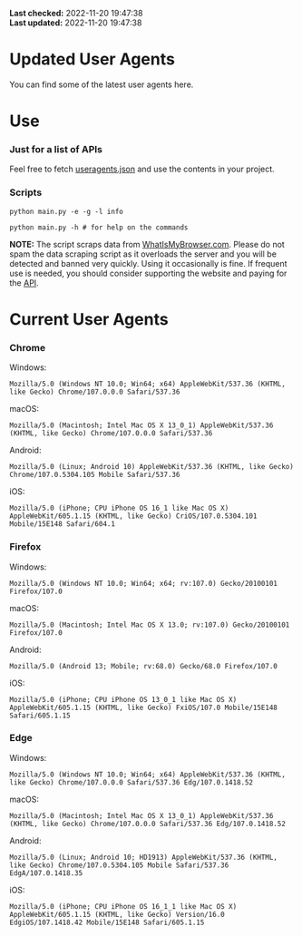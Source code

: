 **Last checked:** 2022-11-20 19:47:38  
**Last updated:** 2022-11-20 19:47:38  

# Updated User Agents
You can find some of the latest user agents here.

# Use

### Just for a list of APIs

Feel free to fetch [useragents.json](https://raw.githubusercontent.com/tmxkn1/UpdatedUserAgents/master/useragents.json) and use the contents in your project.

### Scripts

```
python main.py -e -g -l info

python main.py -h # for help on the commands
```
**NOTE:** The script scraps data from [WhatIsMyBrowser.com](https://www.whatismybrowser.com). Please do not spam the data scraping script as it overloads the server and you will be detected and banned very quickly. Using it occasionally is fine. If frequent use is needed, you should consider supporting the website and paying for the [API](https://developers.whatismybrowser.com/api/).

# Current User Agents
### Chrome

Windows:
```
Mozilla/5.0 (Windows NT 10.0; Win64; x64) AppleWebKit/537.36 (KHTML, like Gecko) Chrome/107.0.0.0 Safari/537.36
```

macOS:
```
Mozilla/5.0 (Macintosh; Intel Mac OS X 13_0_1) AppleWebKit/537.36 (KHTML, like Gecko) Chrome/107.0.0.0 Safari/537.36
```

Android:
```
Mozilla/5.0 (Linux; Android 10) AppleWebKit/537.36 (KHTML, like Gecko) Chrome/107.0.5304.105 Mobile Safari/537.36
```

iOS:
```
Mozilla/5.0 (iPhone; CPU iPhone OS 16_1 like Mac OS X) AppleWebKit/605.1.15 (KHTML, like Gecko) CriOS/107.0.5304.101 Mobile/15E148 Safari/604.1
```

### Firefox

Windows:
```
Mozilla/5.0 (Windows NT 10.0; Win64; x64; rv:107.0) Gecko/20100101 Firefox/107.0
```

macOS:
```
Mozilla/5.0 (Macintosh; Intel Mac OS X 13.0; rv:107.0) Gecko/20100101 Firefox/107.0
```

Android:
```
Mozilla/5.0 (Android 13; Mobile; rv:68.0) Gecko/68.0 Firefox/107.0
```

iOS:
```
Mozilla/5.0 (iPhone; CPU iPhone OS 13_0_1 like Mac OS X) AppleWebKit/605.1.15 (KHTML, like Gecko) FxiOS/107.0 Mobile/15E148 Safari/605.1.15
```

###  Edge

Windows:
```
Mozilla/5.0 (Windows NT 10.0; Win64; x64) AppleWebKit/537.36 (KHTML, like Gecko) Chrome/107.0.0.0 Safari/537.36 Edg/107.0.1418.52
```

macOS:
```
Mozilla/5.0 (Macintosh; Intel Mac OS X 13_0_1) AppleWebKit/537.36 (KHTML, like Gecko) Chrome/107.0.0.0 Safari/537.36 Edg/107.0.1418.52
```

Android:
```
Mozilla/5.0 (Linux; Android 10; HD1913) AppleWebKit/537.36 (KHTML, like Gecko) Chrome/107.0.5304.105 Mobile Safari/537.36 EdgA/107.0.1418.35
```

iOS:
```
Mozilla/5.0 (iPhone; CPU iPhone OS 16_1_1 like Mac OS X) AppleWebKit/605.1.15 (KHTML, like Gecko) Version/16.0 EdgiOS/107.1418.42 Mobile/15E148 Safari/605.1.15
```
